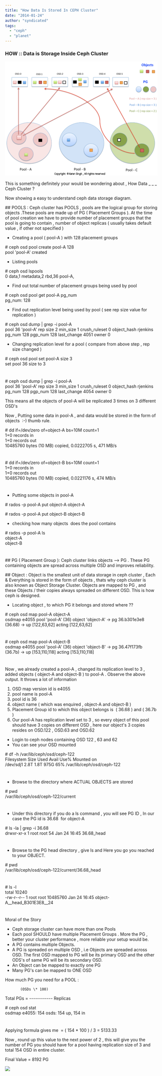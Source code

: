 ```yaml
---
title: "How Data Is Stored In CEPH Cluster"
date: "2014-01-24"
author: "syndicated"
tags: 
  - "ceph"
  - "planet"
---
```


###   

### HOW :: Data is Storage Inside Ceph Cluster 

  

  

[![how data is stored in ceph storage](images/imageedit_3_8764371134.png "Ceph storage data storage")](http://karan-mj.blogspot.fi/2014/01/how-data-is-stored-in-ceph-cluster.html)

  
  

  

This is something definitely your would be wondering about , How Data \_ \_ \_ Ceph Cluster ? 

  

Now showing a easy to understand ceph data storage diagram.

  

  

\## POOLS : Ceph cluster has POOLS , pools are the logical group for storing objects .These pools are made up of PG ( Placement Groups ). At the time of pool creation we have to provide number of placement groups that the pool is going to contain , number of object replicas ( usually takes default value , if other not specified )

  

- Creating a pool ( pool-A ) with 128 placement groups

\# ceph osd pool create pool-A 128  
pool 'pool-A' created

- Listing pools

\# ceph osd lspools  
0 data,1 metadata,2 rbd,36 pool-A,

- Find out total number of placement groups being used by pool

\# ceph osd pool get pool-A pg\_num  
pg\_num: 128

- Find out replication level being used by pool ( see rep size value for replication )

\# ceph osd dump | grep -i pool-A  
pool 36 'pool-A' rep size 2 min\_size 1 crush\_ruleset 0 object\_hash rjenkins pg\_num 128 pgp\_num 128 last\_change 4051 owner 0

- Changing replication level for a pool ( compare from above step , rep size changed )

\# ceph osd pool set pool-A size 3  
set pool 36 size to 3  
#  
\# ceph osd dump | grep -i pool-A  
pool 36 'pool-A' rep size 3 min\_size 1 crush\_ruleset 0 object\_hash rjenkins pg\_num 128 pgp\_num 128 last\_change 4054 owner 0

  

This means all the objects of pool-A will be replicated 3 times on 3 different OSD's

  

Now , Putting some data in pool-A , and data would be stored in the form of objects  :-) thumb rule.

  

\# dd if=/dev/zero of=object-A bs=10M count=1  
1+0 records in  
1+0 records out  
10485760 bytes (10 MB) copied, 0.0222705 s, 471 MB/s  
#  
  
\# dd if=/dev/zero of=object-B bs=10M count=1  
1+0 records in  
1+0 records out  
10485760 bytes (10 MB) copied, 0.0221176 s, 474 MB/s  
#

- Putting some objects in pool-A

\# rados -p pool-A put object-A  object-A

\# rados -p pool-A put object-B  object-B

- checking how many objects  does the pool contains

\# rados -p pool-A ls  
object-A  
object-B  
#

  

\## PG ( Placement Group ): Ceph cluster links objects --> PG . These PG containing objects are spread across multiple OSD and improves reliability. 

  

\## Object : Object is the smallest unit of data storage in ceph cluster , Each & Everything is stored in the form of objects , thats why ceph cluster is also known as Object Storage Cluster. Objects are mapped to PG , and these Objects / their copies always spreaded on different OSD. This is how ceph is designed. 

  

- Locating object , to which PG it belongs and stored where ??

\# ceph osd map pool-A object-A  
osdmap e4055 pool 'pool-A' (36) object 'object-A' -> pg 36.b301e3e8 (36.68) -> up \[122,63,62\] acting \[122,63,62\]  
#

\# ceph osd map pool-A object-B  
osdmap e4055 pool 'pool-A' (36) object 'object-B' -> pg 36.47f173fb (36.7b) -> up \[153,110,118\] acting \[153,110,118\]  
#

Now , we already created a pool-A , changed its replication level to 3 , added objects ( object-A and object-B ) to pool-A . Observe the above output. It throws a lot of information

  

1. OSD map version id is e4055
2. pool name is pool-A
3. pool id is 36
4. object name ( which was enquired , object-A and object-B )
5. Placement Group id to which this object belongs is  ( 36.68 ) and ( 36.7b )
6. Our pool-A has replication level set to 3 , so every object of this pool should have 3 copies on different OSD , here our object's 3 copies resides on OSD.122 , OSD.63 and OSD.62

- Login to ceph nodes containing OSD 122 , 63 and 62
- You can see your OSD mounted

\# df -h /var/lib/ceph/osd/ceph-122  
Filesystem            Size  Used Avail Use% Mounted on  
/dev/sdj1             2.8T  1.8T  975G  65% /var/lib/ceph/osd/ceph-122  
#

- Browse to the directory where ACTUAL OBJECTS are stored

\# pwd  
/var/lib/ceph/osd/ceph-122/current  
#

- Under this directory if you do a ls command , you will see PG ID , In our case the PG id is 36.68  for object-A

\# ls -la | grep -i 36.68  
drwxr-xr-x 1 root root    54 Jan 24 16:45 36.68\_head  
#

- Browse to the PG head directory , give ls and Here you go you reached to your OBJECT.

\# pwd  
/var/lib/ceph/osd/ceph-122/current/36.68\_head  
#  
\# ls -l  
total 10240  
\-rw-r--r-- 1 root root 10485760 Jan 24 16:45 object-A\_\_head\_B301E3E8\_\_24  
#

  

Moral of the Story

  

- Ceph storage cluster can have more than one Pools
- Each pool SHOULD have multiple Placement Groups . More the PG , better your cluster performance , more reliable your setup would be.
- A PG contains multiple Objects.
- A PG is spreaded on multiple OSD , i.e Objects are spreaded across OSD. The first OSD mapped to PG will be its primary OSD and the other ODS's of same PG will be its secondary OSD.
- An Object can be mapped to exactly one PG
- Many PG's can be mapped to ONE OSD

  

How much PG you need for a POOL :

  

  

           (OSDs \* 100)  
Total PGs = ------------ 
              Replicas

  

\# ceph osd stat  
     osdmap e4055: 154 osds: 154 up, 154 in  
#

  

Applying formula gives me  = ( 154 \* 100 ) / 3 = 5133.33

  

Now , round up this value to the next power of 2 , this will give you the number of PG you should have for a pool having replication size of 3 and total 154 OSD in entire cluster.

  

Final Value = 8192 PG

  

  

![](http://feeds.feedburner.com/~r/CephStorageNextBigThing/~4/QFfOc1IkC5U)
